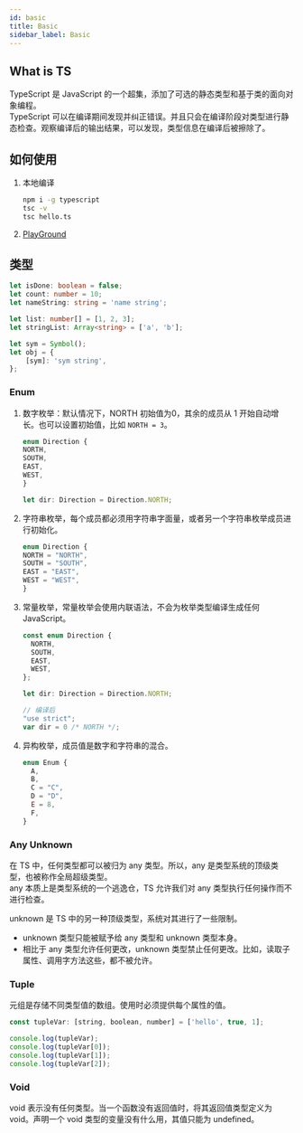 ```yaml
---
id: basic
title: Basic
sidebar_label: Basic
---
```


## What is TS
TypeScript 是 JavaScript 的一个超集，添加了可选的静态类型和基于类的面向对象编程。  
TypeScript 可以在编译期间发现并纠正错误。并且只会在编译阶段对类型进行静态检查。观察编译后的输出结果，可以发现，类型信息在编译后被擦除了。

## 如何使用
1. 本地编译
   ``` bash
   npm i -g typescript
   tsc -v
   tsc hello.ts
   ```
2. [PlayGround](https://www.typescriptlang.org/play)

## 类型
``` typescript
let isDone: boolean = false;
let count: number = 10;
let nameString: string = 'name string';

let list: number[] = [1, 2, 3];
let stringList: Array<string> = ['a', 'b'];

let sym = Symbol();
let obj = {
    [sym]: 'sym string',
};
```

### Enum
1. 数字枚举：默认情况下，NORTH 初始值为0，其余的成员从 1 开始自动增长。也可以设置初始值，比如 `NORTH = 3`。  
    ``` typescript
    enum Direction {
    NORTH,
    SOUTH,
    EAST,
    WEST,
    }

    let dir: Direction = Direction.NORTH;
    ```
1. 字符串枚举，每个成员都必须用字符串字面量，或者另一个字符串枚举成员进行初始化。
    ``` typescript
    enum Direction {
    NORTH = "NORTH",
    SOUTH = "SOUTH",
    EAST = "EAST",
    WEST = "WEST",
    }
    ```
1. 常量枚举，常量枚举会使用内联语法，不会为枚举类型编译生成任何 JavaScript。
   ``` typescript
   const enum Direction {
     NORTH,
     SOUTH,
     EAST,
     WEST,
   };

   let dir: Direction = Direction.NORTH;

   // 编译后
   "use strict";
   var dir = 0 /* NORTH */;
   ```
1. 异构枚举，成员值是数字和字符串的混合。
   ``` typescript
   enum Enum {
     A,
     B,
     C = "C",
     D = "D",
     E = 8,
     F,
   }
   ```

### Any Unknown
在 TS 中，任何类型都可以被归为 any 类型。所以，any 是类型系统的顶级类型，也被称作全局超级类型。  
any 本质上是类型系统的一个逃逸仓，TS 允许我们对 any 类型执行任何操作而不进行检查。  

unknown 是 TS 中的另一种顶级类型，系统对其进行了一些限制。
* unknown 类型只能被赋予给 any 类型和 unknown 类型本身。
* 相比于 any 类型允许任何更改，unknown 类型禁止任何更改。比如，读取子属性、调用字方法这些，都不被允许。

### Tuple
元组是存储不同类型值的数组。使用时必须提供每个属性的值。
``` javascript
const tupleVar: [string, boolean, number] = ['hello', true, 1];

console.log(tupleVar);
console.log(tupleVar[0]);
console.log(tupleVar[1]);
console.log(tupleVar[2]);
```



### Void
void 表示没有任何类型。当一个函数没有返回值时，将其返回值类型定义为 void。声明一个 void 类型的变量没有什么用，其值只能为 undefined。

